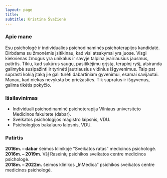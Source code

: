 ```yaml
---
layout: page
title: 
subtitle: Kristina Švažienė
---
```


### Apie mane
Esu psichologė ir individualios psichodinaminės psichoterapijos kandidatė. Dirbdama su žmonėmis
įsitikinau, kad visi atsakymai yra juose. Visgi kiekvienas žmogus yra unikalus ir savyje talpina
įvairiausius jausmus, patirtis. Tikiu, kad sukūrus saugų, pasitikėjimu grįstą, terapinį ryšį, atsiranda
galimybė susipažinti ir tyrinėti jautriausius vidinius išgyvenimus. Taip pat suprasti kokią įtaką jie gali
turėti dabartiniam gyvenimui, esamai savijautai. Manau, kad niekas nevyksta be priežasties. Tik
supratus ir išgyvenus, galima tikėtis pokyčio.

### Išsilavinimas
- Individuali psichodinaminė psichoterapija Vilniaus universiteto Medicinos fakultete (dabar).
- Sveikatos psichologijos magistro laipsnis, VDU.
- Psichologijos bakalauro laipsnis, VDU.

### Patirtis
**2016m. – dabar** šeimos klinikoje “Sveikatos ratas” medicinos psichologė.<br>
**2016m. – 2019m.** VšĮ Raseinių psichikos sveikatos centre medicinos psichologė.<br>
**2018m. – 2022m.** šeimos klinikos „InMedica“ psichikos sveikatos centre medicinos psichologė.